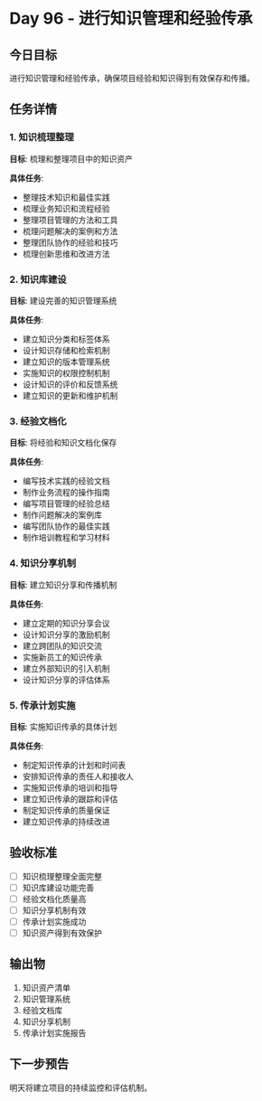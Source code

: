 # Day 96 - 进行知识管理和经验传承

## 今日目标
进行知识管理和经验传承，确保项目经验和知识得到有效保存和传播。

## 任务详情

### 1. 知识梳理整理
**目标**: 梳理和整理项目中的知识资产

**具体任务**:
- 整理技术知识和最佳实践
- 梳理业务知识和流程经验
- 整理项目管理的方法和工具
- 梳理问题解决的案例和方法
- 整理团队协作的经验和技巧
- 梳理创新思维和改进方法

### 2. 知识库建设
**目标**: 建设完善的知识管理系统

**具体任务**:
- 建立知识分类和标签体系
- 设计知识存储和检索机制
- 建立知识的版本管理系统
- 实施知识的权限控制机制
- 设计知识的评价和反馈系统
- 建立知识的更新和维护机制

### 3. 经验文档化
**目标**: 将经验和知识文档化保存

**具体任务**:
- 编写技术实践的经验文档
- 制作业务流程的操作指南
- 编写项目管理的经验总结
- 制作问题解决的案例库
- 编写团队协作的最佳实践
- 制作培训教程和学习材料

### 4. 知识分享机制
**目标**: 建立知识分享和传播机制

**具体任务**:
- 建立定期的知识分享会议
- 设计知识分享的激励机制
- 建立跨团队的知识交流
- 实施新员工的知识传承
- 建立外部知识的引入机制
- 设计知识分享的评估体系

### 5. 传承计划实施
**目标**: 实施知识传承的具体计划

**具体任务**:
- 制定知识传承的计划和时间表
- 安排知识传承的责任人和接收人
- 实施知识传承的培训和指导
- 建立知识传承的跟踪和评估
- 制定知识传承的质量保证
- 建立知识传承的持续改进

## 验收标准
- [ ] 知识梳理整理全面完整
- [ ] 知识库建设功能完善
- [ ] 经验文档化质量高
- [ ] 知识分享机制有效
- [ ] 传承计划实施成功
- [ ] 知识资产得到有效保护

## 输出物
1. 知识资产清单
2. 知识管理系统
3. 经验文档库
4. 知识分享机制
5. 传承计划实施报告

## 下一步预告
明天将建立项目的持续监控和评估机制。
